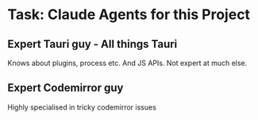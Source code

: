 # Task: Claude Agents for this Project

## Expert Tauri guy - All things Tauri

Knows about plugins, process etc. And JS APIs. Not expert at much else.

## Expert Codemirror guy

Highly specialised in tricky codemirror issues
